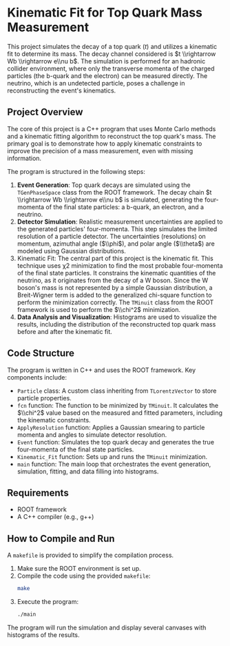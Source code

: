 # Kinematic Fit for Top Quark Mass Measurement

This project simulates the decay of a top quark ($t$) and utilizes a kinematic fit to determine its mass. The decay channel considered is $t \\rightarrow Wb \\rightarrow e\\nu b$. The simulation is performed for an hadronic collider environment, where only the transverse momenta of the charged particles (the b-quark and the electron) can be measured directly. The neutrino, which is an undetected particle, poses a challenge in reconstructing the event's kinematics.

## Project Overview

The core of this project is a C++ program that uses Monte Carlo methods and a kinematic fitting algorithm to reconstruct the top quark's mass. The primary goal is to demonstrate how to apply kinematic constraints to improve the precision of a mass measurement, even with missing information.

The program is structured in the following steps:

1.  **Event Generation**: Top quark decays are simulated using the `TGenPhaseSpace` class from the ROOT framework. The decay chain $t \\rightarrow Wb \\rightarrow e\\nu b$ is simulated, generating the four-momenta of the final state particles: a b-quark, an electron, and a neutrino.
2.  **Detector Simulation**: Realistic measurement uncertainties are applied to the generated particles' four-momenta. This step simulates the limited resolution of a particle detector. The uncertainties (resolutions) on momentum, azimuthal angle ($\\phi$), and polar angle ($\\theta$) are modeled using Gaussian distributions.
3.  Kinematic Fit: The central part of this project is the kinematic fit. This technique uses χ2 minimization to find the most probable four-momenta of the final state particles. It constrains the kinematic quantities of the neutrino, as it originates from the decay of a W boson. Since the W boson's mass is not represented by a simple Gaussian distribution, a Breit-Wigner term is added to the generalized chi-square function to perform the minimization correctly. The `TMinuit` class from the ROOT framework is used to perform the $\\chi^2$ minimization.
4.  **Data Analysis and Visualization**: Histograms are used to visualize the results, including the distribution of the reconstructed top quark mass before and after the kinematic fit.

## Code Structure

The program is written in C++ and uses the ROOT framework. Key components include:

  - `Particle` class: A custom class inheriting from `TLorentzVector` to store particle properties.
  - `fcn` function: The function to be minimized by `TMinuit`. It calculates the $\\chi^2$ value based on the measured and fitted parameters, including the kinematic constraints.
  - `ApplyResolution` function: Applies a Gaussian smearing to particle momenta and angles to simulate detector resolution.
  - `Event` function: Simulates the top quark decay and generates the true four-momenta of the final state particles.
  - `Kinematic_Fit` function: Sets up and runs the `TMinuit` minimization.
  - `main` function: The main loop that orchestrates the event generation, simulation, fitting, and data filling into histograms.

## Requirements

  - ROOT framework
  - A C++ compiler (e.g., g++)

## How to Compile and Run

A `makefile` is provided to simplify the compilation process.

1.  Make sure the ROOT environment is set up.
2.  Compile the code using the provided `makefile`:
    ```bash
    make
    ```
3.  Execute the program:
    ```bash
    ./main
    ```

The program will run the simulation and display several canvases with histograms of the results.
